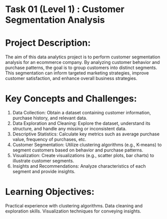 # Task 01 (Level 1) : Customer Segmentation Analysis

# Project Description:
The aim of this data analytics project is to perform customer segmentation analysis for an ecommerce company. By analyzing customer behavior and purchase patterns, the goal is to
group customers into distinct segments. This segmentation can inform targeted marketing
strategies, improve customer satisfaction, and enhance overall business strategies.

# Key Concepts and Challenges:

1. Data Collection: Obtain a dataset containing customer information, purchase history, and
relevant data.
2. Data Exploration and Cleaning: Explore the dataset, understand its structure, and handle
any missing or inconsistent data.
3. Descriptive Statistics: Calculate key metrics such as average purchase value, frequency of
purchases, etc.
4. Customer Segmentation: Utilize clustering algorithms (e.g., K-means) to segment
customers based on behavior and purchase patterns.
5. Visualization: Create visualizations (e.g., scatter plots, bar charts) to illustrate customer
segments.
6. Insights and Recommendations: Analyze characteristics of each segment and provide
insights.

# Learning Objectives:
Practical experience with clustering algorithms. Data cleaning and exploration skills. Visualization techniques for conveying insights.
